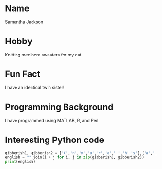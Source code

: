 # Name
Samantha Jackson

# Hobby
Knitting mediocre sweaters for my cat

# Fun Fact
I have an identical twin sister!

# Programming Background
I have programmed using MATLAB, R, and Perl

# Interesting Python code
```python
gibberish1, gibberish2 = ['C','n','y','u','r','a','_','h','s'],['a','_','o','_','e','d','t','i','?']
english = "".join(i + j for i, j in zip(gibberish1, gibberish2))
print(english)
```
